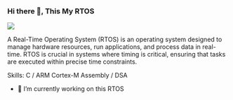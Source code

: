 ### Hi there 👋, This My RTOS
![]([https://tse2.mm.bing.net/th?id=OIP.OWaO9M22NVbDoMJhwFZSPwHaDQ&pid=Api&P=0&h=220](https://github.com/YossefAly/OS/blob/main/RTOS.png))

A Real-Time Operating System (RTOS) is an operating system designed to manage hardware resources, run applications, and process data in real-time. RTOS is crucial in systems where timing is critical, ensuring that tasks are executed within precise time constraints.

Skills: C / ARM Cortex-M Assembly / DSA 

- 🔭 I’m currently working on this RTOS 
